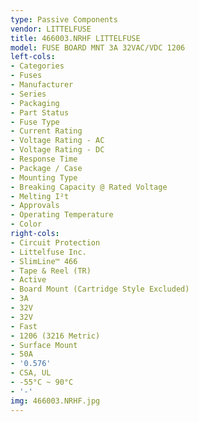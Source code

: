 ```yaml
---
type: Passive Components
vendor: LITTELFUSE
title: 466003.NRHF LITTELFUSE
model: FUSE BOARD MNT 3A 32VAC/VDC 1206
left-cols:
- Categories
- Fuses
- Manufacturer
- Series
- Packaging 
- Part Status
- Fuse Type
- Current Rating
- Voltage Rating - AC
- Voltage Rating - DC
- Response Time
- Package / Case
- Mounting Type
- Breaking Capacity @ Rated Voltage
- Melting I²t
- Approvals
- Operating Temperature
- Color
right-cols:
- Circuit Protection
- Littelfuse Inc.
- SlimLine™ 466
- Tape & Reel (TR) 
- Active
- Board Mount (Cartridge Style Excluded)
- 3A
- 32V
- 32V
- Fast
- 1206 (3216 Metric)
- Surface Mount
- 50A
- '0.576'
- CSA, UL
- -55°C ~ 90°C
- '-'
img: 466003.NRHF.jpg
---
```

